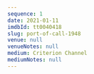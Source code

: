 ```yaml
---
sequence: 1
date: 2021-01-11
imdbId: tt0040418
slug: port-of-call-1948
venue: null
venueNotes: null
medium: Criterion Channel
mediumNotes: null
---
```


